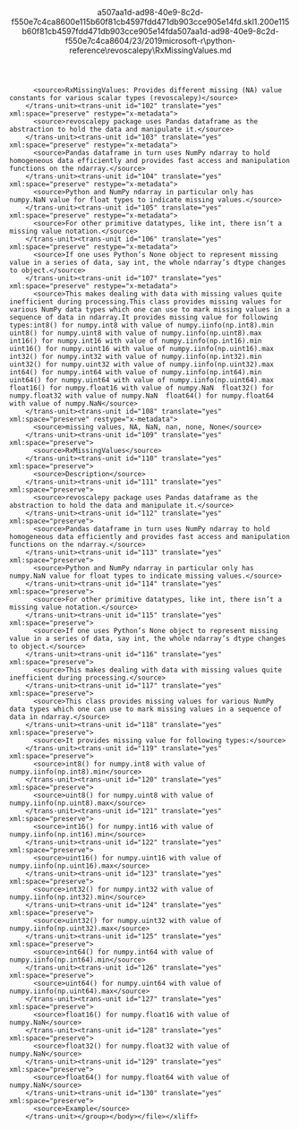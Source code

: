 <?xml version="1.0"?><xliff version="1.2" xmlns="urn:oasis:names:tc:xliff:document:1.2" xmlns:xsi="http://www.w3.org/2001/XMLSchema-instance" xsi:schemaLocation="urn:oasis:names:tc:xliff:document:1.2 xliff-core-1.2-transitional.xsd"><file datatype="xml" original="RxMissingValues.md" source-language="en-US" target-language="en-US"><header><tool tool-id="mdxliff" tool-name="mdxliff" tool-version="1.0-1931010" tool-company="Microsoft" /><xliffext:skl_file_name xmlns:xliffext="urn:microsoft:content:schema:xliffextensions">a507aa1d-ad98-40e9-8c2d-f550e7c4ca8600e115b60f81cb4597fdd471db903cce905e14fd.skl</xliffext:skl_file_name><xliffext:version xmlns:xliffext="urn:microsoft:content:schema:xliffextensions">1.2</xliffext:version><xliffext:ms.openlocfilehash xmlns:xliffext="urn:microsoft:content:schema:xliffextensions">00e115b60f81cb4597fdd471db903cce905e14fd</xliffext:ms.openlocfilehash><xliffext:ms.sourcegitcommit xmlns:xliffext="urn:microsoft:content:schema:xliffextensions">a507aa1d-ad98-40e9-8c2d-f550e7c4ca86</xliffext:ms.sourcegitcommit><xliffext:ms.lasthandoff xmlns:xliffext="urn:microsoft:content:schema:xliffextensions">04/23/2019</xliffext:ms.lasthandoff><xliffext:ms.openlocfilepath xmlns:xliffext="urn:microsoft:content:schema:xliffextensions">microsoft-r\python-reference\revoscalepy\RxMissingValues.md</xliffext:ms.openlocfilepath></header><body><group id="content" extype="content"><trans-unit id="101" translate="yes" xml:space="preserve" restype="x-metadata">
          <source>RxMissingValues: Provides different missing (NA) value constants for various scalar types (revoscalepy)</source>
        </trans-unit><trans-unit id="102" translate="yes" xml:space="preserve" restype="x-metadata">
          <source>revoscalepy package uses Pandas dataframe as the abstraction to hold the data and manipulate it.</source>
        </trans-unit><trans-unit id="103" translate="yes" xml:space="preserve" restype="x-metadata">
          <source>Pandas dataframe in turn uses NumPy ndarray to hold homogeneous data efficiently and provides fast access and manipulation functions on the ndarray.</source>
        </trans-unit><trans-unit id="104" translate="yes" xml:space="preserve" restype="x-metadata">
          <source>Python and NumPy ndarray in particular only has numpy.NaN value for float types to indicate missing values.</source>
        </trans-unit><trans-unit id="105" translate="yes" xml:space="preserve" restype="x-metadata">
          <source>For other primitive datatypes, like int, there isn’t a missing value notation.</source>
        </trans-unit><trans-unit id="106" translate="yes" xml:space="preserve" restype="x-metadata">
          <source>If one uses Python’s None object to represent missing value in a series of data, say int, the whole ndarray’s dtype changes to object.</source>
        </trans-unit><trans-unit id="107" translate="yes" xml:space="preserve" restype="x-metadata">
          <source>This makes dealing with data with missing values quite inefficient during processing.This class provides missing values for various NumPy data types which one can use to mark missing values in a sequence of data in ndarray.It provides missing value for following types:int8() for numpy.int8 with value of numpy.iinfo(np.int8).min  uint8() for numpy.uint8 with value of numpy.iinfo(np.uint8).max  int16() for numpy.int16 with value of numpy.iinfo(np.int16).min  uint16() for numpy.uint16 with value of numpy.iinfo(np.uint16).max  int32() for numpy.int32 with value of numpy.iinfo(np.int32).min  uint32() for numpy.uint32 with value of numpy.iinfo(np.uint32).max  int64() for numpy.int64 with value of numpy.iinfo(np.int64).min  uint64() for numpy.uint64 with value of numpy.iinfo(np.uint64).max  float16() for numpy.float16 with value of numpy.NaN  float32() for numpy.float32 with value of numpy.NaN  float64() for numpy.float64 with value of numpy.NaN</source>
        </trans-unit><trans-unit id="108" translate="yes" xml:space="preserve" restype="x-metadata">
          <source>missing values, NA, NaN, nan, none, None</source>
        </trans-unit><trans-unit id="109" translate="yes" xml:space="preserve">
          <source>RxMissingValues</source>
        </trans-unit><trans-unit id="110" translate="yes" xml:space="preserve">
          <source>Description</source>
        </trans-unit><trans-unit id="111" translate="yes" xml:space="preserve">
          <source>revoscalepy package uses Pandas dataframe as the abstraction to hold the data and manipulate it.</source>
        </trans-unit><trans-unit id="112" translate="yes" xml:space="preserve">
          <source>Pandas dataframe in turn uses NumPy ndarray to hold homogeneous data efficiently and provides fast access and manipulation functions on the ndarray.</source>
        </trans-unit><trans-unit id="113" translate="yes" xml:space="preserve">
          <source>Python and NumPy ndarray in particular only has numpy.NaN value for float types to indicate missing values.</source>
        </trans-unit><trans-unit id="114" translate="yes" xml:space="preserve">
          <source>For other primitive datatypes, like int, there isn’t a missing value notation.</source>
        </trans-unit><trans-unit id="115" translate="yes" xml:space="preserve">
          <source>If one uses Python’s None object to represent missing value in a series of data, say int, the whole ndarray’s dtype changes to object.</source>
        </trans-unit><trans-unit id="116" translate="yes" xml:space="preserve">
          <source>This makes dealing with data with missing values quite inefficient during processing.</source>
        </trans-unit><trans-unit id="117" translate="yes" xml:space="preserve">
          <source>This class provides missing values for various NumPy data types which one can use to mark missing values in a sequence of data in ndarray.</source>
        </trans-unit><trans-unit id="118" translate="yes" xml:space="preserve">
          <source>It provides missing value for following types:</source>
        </trans-unit><trans-unit id="119" translate="yes" xml:space="preserve">
          <source>int8() for numpy.int8 with value of numpy.iinfo(np.int8).min</source>
        </trans-unit><trans-unit id="120" translate="yes" xml:space="preserve">
          <source>uint8() for numpy.uint8 with value of numpy.iinfo(np.uint8).max</source>
        </trans-unit><trans-unit id="121" translate="yes" xml:space="preserve">
          <source>int16() for numpy.int16 with value of numpy.iinfo(np.int16).min</source>
        </trans-unit><trans-unit id="122" translate="yes" xml:space="preserve">
          <source>uint16() for numpy.uint16 with value of numpy.iinfo(np.uint16).max</source>
        </trans-unit><trans-unit id="123" translate="yes" xml:space="preserve">
          <source>int32() for numpy.int32 with value of numpy.iinfo(np.int32).min</source>
        </trans-unit><trans-unit id="124" translate="yes" xml:space="preserve">
          <source>uint32() for numpy.uint32 with value of numpy.iinfo(np.uint32).max</source>
        </trans-unit><trans-unit id="125" translate="yes" xml:space="preserve">
          <source>int64() for numpy.int64 with value of numpy.iinfo(np.int64).min</source>
        </trans-unit><trans-unit id="126" translate="yes" xml:space="preserve">
          <source>uint64() for numpy.uint64 with value of numpy.iinfo(np.uint64).max</source>
        </trans-unit><trans-unit id="127" translate="yes" xml:space="preserve">
          <source>float16() for numpy.float16 with value of numpy.NaN</source>
        </trans-unit><trans-unit id="128" translate="yes" xml:space="preserve">
          <source>float32() for numpy.float32 with value of numpy.NaN</source>
        </trans-unit><trans-unit id="129" translate="yes" xml:space="preserve">
          <source>float64() for numpy.float64 with value of numpy.NaN</source>
        </trans-unit><trans-unit id="130" translate="yes" xml:space="preserve">
          <source>Example</source>
        </trans-unit></group></body></file></xliff>